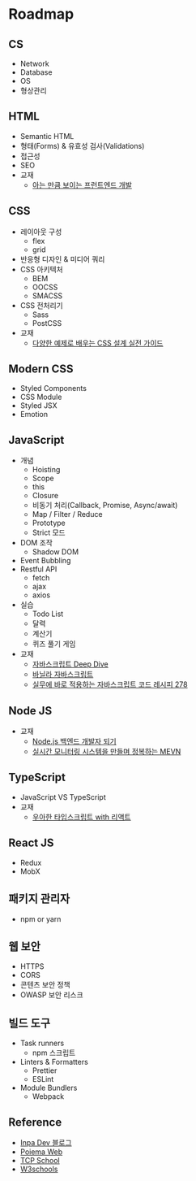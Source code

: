 # Roadmap
## CS
- Network
- Database
- OS
- 형상관리

## HTML
- Semantic HTML
- 형태(Forms) & 유효성 검사(Validations)
- 접근성
- SEO
- 교재
    - [아는 만큼 보이는 프런트엔드 개발](https://product.kyobobook.co.kr/detail/S000209150824)

## CSS
- 레이아웃 구성
    - flex
    - grid
- 반응형 디자인 & 미디어 쿼리
- CSS 아키텍처
    - BEM
    - OOCSS
    - SMACSS
- CSS 전처리기
    - Sass
    - PostCSS
- 교재
    - [다양한 예제로 배우는 CSS 설계 실전 가이드](https://product.kyobobook.co.kr/detail/S000001942518)  

## Modern CSS
- Styled Components
- CSS Module
- Styled JSX
- Emotion

## JavaScript
- 개념
    - Hoisting
    - Scope
    - this
    - Closure
    - 비동기 처리(Callback, Promise, Async/await)
    - Map / Filter / Reduce
    - Prototype
    - Strict 모드
- DOM 조작
    - Shadow DOM
- Event Bubbling 
- Restful API
    - fetch
    - ajax
    - axios
- 실습
    - Todo List
    - 달력
    - 계산기
    - 퀴즈 풀기 게임
- 교재
    - [자바스크립트 Deep Dive](https://product.kyobobook.co.kr/detail/S000001766445)  
    - [바닐라 자바스크립트](https://product.kyobobook.co.kr/detail/S000001842204)
    - [실무에 바로 적용하는 자바스크립트 코드 레시피 278](https://product.kyobobook.co.kr/detail/S000001942503)

## Node JS
- 교재
    - [Node.js 백엔드 개발자 되기](https://product.kyobobook.co.kr/detail/S000201457949)
    - [실시간 모니터링 시스템을 만들며 정복하는 MEVN](https://product.kyobobook.co.kr/detail/S000001842195)

## TypeScript
- JavaScript VS TypeScript
- 교재
    - [우아한 타입스크립트 with 리액트](https://product.kyobobook.co.kr/detail/S000210716282)  

## React JS
- Redux
- MobX

## 패키지 관리자
- npm or yarn

## 웹 보안
- HTTPS
- CORS
- 콘텐츠 보안 정책
- OWASP 보안 리스크

## 빌드 도구
- Task runners
    - npm 스크립트
- Linters & Formatters
    - Prettier
    - ESLint
- Module Bundlers
    - Webpack

## Reference
- [Inpa Dev 블로그](https://inpa.tistory.com/)
- [Poiema Web](https://poiemaweb.com/)
- [TCP School](https://tcpschool.com/javascript/intro)
- [W3schools](https://www.w3schools.com/)